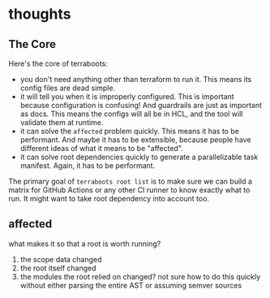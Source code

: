 # thoughts

## The Core

Here's the core of terraboots:

- you don't need anything other than terraform to run it. This means its config
  files are dead simple.
- it will tell you when it is improperly configured. This is important because
  configuration is confusing! And guardrails are just as important as docs.
  This means the configs will all be in HCL, and the tool will validate them at
  runtime.
- it can solve the `affected` problem quickly. This means it has to be
  performant. And maybe it has to be extensible, because people have different
  ideas of what it means to be "affected".
- it can solve root dependencies quickly to generate a parallelizable task
  manifest. Again, it has to be performant.

The primary goal of `terraboots root list` is to make sure we can build a matrix
for GitHub Actions or any other CI runner to know exactly what to run. It might
want to take root dependency into account too.

## affected

what makes it so that a root is worth running?

1. the scope data changed
2. the root itself changed
3. the modules the root relied on changed? not sure how to do this quickly
   without either parsing the entire AST or assuming semver sources
